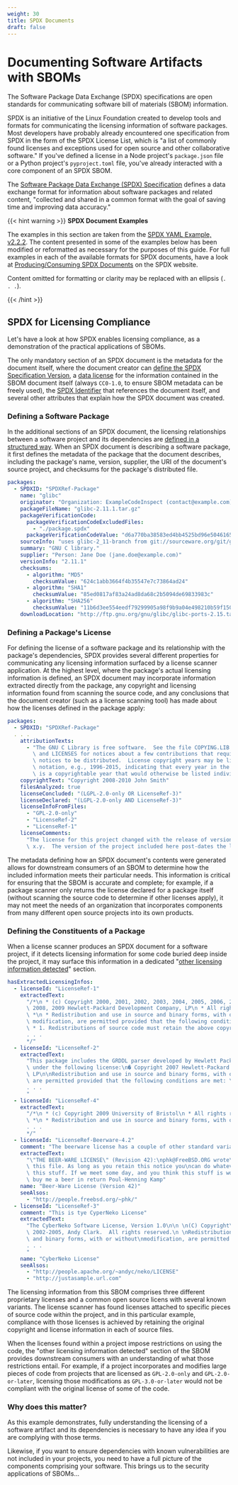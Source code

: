 ```yaml
---
weight: 30
title: SPDX Documents
draft: false
---
```


# Documenting Software Artifacts with SBOMs

The Software Package Data Exchange (SPDX) specifications are open standards for communicating software bill of materials (SBOM) information.

SPDX is an initiative of the Linux Foundation created to develop tools and formats for communicating the licensing information of software packages. Most developers have probably already encountered one specification from SPDX in the form of the SPDX License List, which is "a list of commonly found licenses and exceptions used for open source and other collaborative software." If you've defined a license in a Node project's `package.json` file or a Python project's `pyproject.toml` file, you've already interacted with a core component of an SPDX SBOM.

The [Software Package Data Exchange (SPDX) Specification](https://spdx.github.io/spdx-spec/v2.3/introduction/) defines a data exchange format for information about software packages and related content, "collected and shared in a common format with the goal of saving time and improving data accuracy."

{{< hint warning >}}
**SPDX Document Examples**

The examples in this section are taken from the [SPDX YAML Example, v2.2.2](https://github.com/spdx/spdx-spec/blob/development/v2.2.2/examples/SPDXYAMLExample-2.2.spdx.yaml). The content presented in some of the examples below has been modified or reformatted as necessary for the purposes of this guide. For full examples in each of the available formats for SPDX documents, have a look at [Producing/Consuming SPDX Documents](https://spdx.dev/resources/use/#documents) on the SPDX website.

Content omitted for formatting or clarity may be replaced with an ellipsis (`. . .`).

{{< /hint >}}

## SPDX for Licensing Compliance

Let's have a look at how SPDX enables licensing compliance, as a demonstration of the practical applications of SBOMs.

The only mandatory section of an SPDX document is the metadata for the document itself, where the document creator can [define the SPDX Specification Version](https://spdx.github.io/spdx-spec/v2.3/document-creation-information/#61-spdx-version-field), a [data license](https://spdx.github.io/spdx-spec/v2.3/document-creation-information/#62-data-license-field) for the information contained in the SBOM document itself (always `CC0-1.0`, to ensure SBOM metadata can be freely used), the [SPDX Identifier](https://spdx.github.io/spdx-spec/v2.3/document-creation-information/#63-spdx-identifier-field) that references the document itself, and several other attributes that explain how the SPDX document was created.

### Defining a Software Package

In the additional sections of an SPDX document, the licensing relationships between a software project and its dependencies are [defined in a structured way](https://spdx.github.io/spdx-spec/v2.3/package-information/). When an SPDX document is describing a software package, it first defines the metadata of the package that the document describes, including the package's name, version, supplier, the URI of the document's source project, and checksums for the package's distributed file.

```yaml
packages:
  - SPDXID: "SPDXRef-Package"
    name: "glibc"
    originator: "Organization: ExampleCodeInspect (contact@example.com)"
    packageFileName: "glibc-2.11.1.tar.gz"
    packageVerificationCode:
      packageVerificationCodeExcludedFiles:
        - "./package.spdx"
      packageVerificationCodeValue: "d6a770ba38583ed4bb4525bd96e50461655d2758"
    sourceInfo: "uses glibc-2_11-branch from git://sourceware.org/git/glibc.git."
    summary: "GNU C library."
    supplier: "Person: Jane Doe (jane.doe@example.com)"
    versionInfo: "2.11.1"
    checksums:
      - algorithm: "MD5"
        checksumValue: "624c1abb3664f4b35547e7c73864ad24"
      - algorithm: "SHA1"
        checksumValue: "85ed0817af83a24ad8da68c2b5094de69833983c"
      - algorithm: "SHA256"
        checksumValue: "11b6d3ee554eedf79299905a98f9b9a04e498210b59f15094c916c91d150efcd"
    downloadLocation: "http://ftp.gnu.org/gnu/glibc/glibc-ports-2.15.tar.gz"
```

### Defining a Package's License

For defining the license of a software package and its relationship with the package's dependencies, SPDX provides several different properties for communicating any licensing information surfaced by a license scanner application. At the highest level, where the package's actual licensing information is defined, an SPDX document may incorporate information extracted directly from the package, any copyright and licensing information found from scanning the source code, and any conclusions that the document creator (such as a license scanning tool) has made about how the licenses defined in the package apply:

```yaml
packages:
  - SPDXID: "SPDXRef-Package"
  . . .
    attributionTexts:
      - "The GNU C Library is free software.  See the file COPYING.LIB for copying conditions,\
        \ and LICENSES for notices about a few contributions that require these additional\
        \ notices to be distributed.  License copyright years may be listed using range\
        \ notation, e.g., 1996-2015, indicating that every year in the range, inclusive,\
        \ is a copyrightable year that would otherwise be listed individually."
    copyrightText: "Copyright 2008-2010 John Smith"
    filesAnalyzed: true
    licenseConcluded: "(LGPL-2.0-only OR LicenseRef-3)"
    licenseDeclared: "(LGPL-2.0-only AND LicenseRef-3)"
    licenseInfoFromFiles:
      - "GPL-2.0-only"
      - "LicenseRef-2"
      - "LicenseRef-1"
    licenseComments:
      "The license for this project changed with the release of version\
      \ x.y.  The version of the project included here post-dates the license change."
```

The metadata defining how an SPDX document's contents were generated allows for downstream consumers of an SBOM to determine how the included information meets their particular needs. This information is critical for ensuring that the SBOM is accurate and complete; for example, if a package scanner only returns the license declared for a package itself (without scanning the source code to determine if other licenses apply), it may not meet the needs of an organization that incorporates components from many different open source projects into its own products.

### Defining the Constituents of a Package

When a license scanner produces an SPDX document for a software project, if it detects licensing information for some code buried deep inside the project, it may surface this information in a dedicated "[other licensing information detected](https://spdx.github.io/spdx-spec/v2.3/other-licensing-information-detected/)" section.

```yaml
hasExtractedLicensingInfos:
  - licenseId: "LicenseRef-1"
    extractedText:
      "/*\n * (c) Copyright 2000, 2001, 2002, 2003, 2004, 2005, 2006, 2007,\
      \ 2008, 2009 Hewlett-Packard Development Company, LP\n * All rights reserved.\n\
      \ *\n * Redistribution and use in source and binary forms, with or without\n *\
      \ modification, are permitted provided that the following conditions\n * are met:\n\
      \ * 1. Redistributions of source code must retain the above copyright\n *    notice,\
      . . .
      */"
  - licenseId: "LicenseRef-2"
    extractedText:
      "This package includes the GRDDL parser developed by Hewlett Packard\
      \ under the following license:\n� Copyright 2007 Hewlett-Packard Development Company,\
      \ LP\n\nRedistribution and use in source and binary forms, with or without modification,\
      \ are permitted provided that the following conditions are met: \n\nRedistributions\
      . . .
      "
  - licenseId: "LicenseRef-4"
    extractedText:
      "/*\n * (c) Copyright 2009 University of Bristol\n * All rights reserved.\n\
      \ *\n * Redistribution and use in source and binary forms, with or without\n *\
      . . .
      */"
  - licenseId: "LicenseRef-Beerware-4.2"
    comment: "The beerware license has a couple of other standard variants."
    extractedText:
      "\"THE BEER-WARE LICENSE\" (Revision 42):\nphk@FreeBSD.ORG wrote\
      \ this file. As long as you retain this notice you\ncan do whatever you want with\
      \ this stuff. If we meet some day, and you think this stuff is worth it, you can\
      \ buy me a beer in return Poul-Henning Kamp"
    name: "Beer-Ware License (Version 42)"
    seeAlsos:
      - "http://people.freebsd.org/~phk/"
  - licenseId: "LicenseRef-3"
    comment: "This is tye CyperNeko License"
    extractedText:
      "The CyberNeko Software License, Version 1.0\n\n \n(C) Copyright\
      \ 2002-2005, Andy Clark.  All rights reserved.\n \nRedistribution and use in source\
      \ and binary forms, with or without\nmodification, are permitted provided that\
      . . .
      "
    name: "CyberNeko License"
    seeAlsos:
      - "http://people.apache.org/~andyc/neko/LICENSE"
      - "http://justasample.url.com"
```

The licensing information from this SBOM comprises three different proprietary licenses and a common open source licens with several known variants. The license scanner has found licenses attached to specific pieces of source code within the project, and in this particular example, compliance with those licenses is achieved by retaining the original copyright and license information in each of source files.

When the licenses found within a project impose restrictions on using the code, the "other licensing information detected" section of the SBOM provides downstream consumers with an understanding of what those restrictions entail. For example, if a project incorporates and modifies large pieces of code from projects that are licensed as `GPL-2.0-only` and `GPL-2.0-or-later`, licensing those modifications as `GPL-3.0-or-later` would not be compliant with the original license of some of the code.

### Why does this matter?

As this example demonstrates, fully understanding the licensing of a software artifact and its dependencies is necessary to have any idea if you are complying with those terms.

Likewise, if you want to ensure dependencies with known vulnerabilities are not included in your projects, you need to have a full picture of the components comprising your software. This brings us to the security applications of SBOMs...
